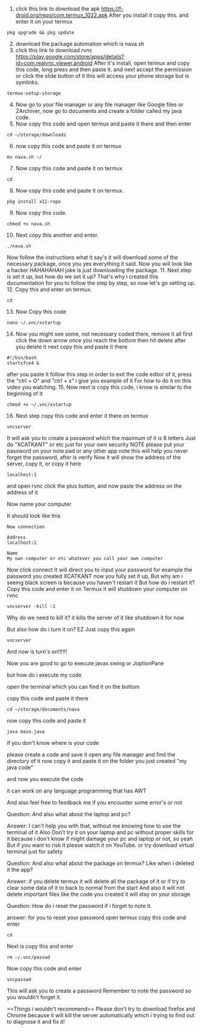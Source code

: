 1. click this link to download the apk
   https://f-droid.org/repo/com.termux_1022.apk
   After you install it copy this. and enter it on your termux
```
pkg upgrade && pkg update
```
2. download the package automation which is nava.sh
3. click this link to download rvnc
   https://play.google.com/store/apps/details?id=com.realvnc.viewer.android
   After it's install, open termux and copy this code, long press and then paste it. and next accept the permission or click the slide button of it this will access your phone storage but is symlinks.
```
termux-setup-storage
```
4. Now go to your file manager or any file manager like Google files or ZArchiver,
   now go to documents and create a folder called my java code.
5. Now copy this code and open termux and paste it there and then enter
```
cd ~/storage/downloads
```
6.  now copy this code and paste it on termux
```
mv nava.sh ~/
```
7. Now copy this code and paste it on termux 
```
cd
```
8. Now copy this code and paste it on termux.
 ```
 pkg install x11-repo
 ```
9. Now copy this code.
```
chmod +x nava.sh
```
10. Next copy this another and enter.
```
./nava.sh
```
Now follow the instructions what it say's
it will download some of the necessary package, once you yes everything it said. 
Now you will look like a hacker HAHAHAHAH joke is just downloading the package.
11. Next step is set it up, but how do we set it up? That's why i created this documentation for you to follow the step by step, so now let's go setting up.
12. Copy this and enter on termux.
 ```
 cd
 ```
13. Now Copy this code
```
nano ~/.vnc/xstartup
```
14. Now you might see some, not necessary coded there, remove it all first click the down arrow once you reach the bottom then hit delete after you delete it next copy this and paste it there
```
#!/bin/bash
startxfce4 &
```
after you paste it follow this step in order to exit the code editor of it, press the "ctrl + O" and "ctrl + x" i give you example of it
For how to do it on this video you watching.
15. Now next is copy this code, i know is similar to the beginning of it
```
chmod +x ~/.vnc/xstartup
```
16. Next step copy this code and enter it there on termux 
```
vncserver
```
It will ask you to create a password which the maximum of it is 8 letters 
Just do "XCATKANT" or etc just for your own security NOTE please put your password on your note pad or any other app note this will help you never forget the password, after is verify
Now it will show the address of the server, copy it, or copy it here 
```
localhost:1
```
and open rvnc click the plus button, and now paste the address on the address of it 

Now name your computer 

It should look like this
```
New connection

Address
localhost:1

Name
My own computer or etc whatever you call your own computer 
```

Now click connect
It will direct you to input your password
for example the password you created
XCATKANT now you fully set it up,
But why am i seeing black screen is because you haven't restart it
But how do i restart it?
Copy this code and enter it on Termux it will shutdown your computer on rvnc
```
vncserver -kill :1
```
Why do we need to kill it?
it kills the server of it like shutdown it for now

But also how do i turn it on?
EZ 
Just copy this again 
```
vncserver
```
And now is turn's on!!!!!!

Now you are 
good to go to execute javax.swing or JoptionPane

but how do i execute my code

open the terminal which you can find it on the bottom

copy this code and paste it there
```
cd ~/storage/documents/nava
```

now copy this code and paste it
```
java main.java
```

if you don't know where is your code

please create a code and save it
open any file manager 
and find the directory of it
now copy it and paste it on the folder you just created "my java code"

and now you execute the code 


it can work on any language programming that has AWT

And also feel free to feedback me if you encounter some error's or not

Question:
And also what about the laptop and pc?

Answer:
I can't help you with that, without me knowing how to use the terminal of it
Also Don't try it on your laptop and pc without proper skills for it because i don't know if might damage your pc and laptop or not, so yeah
But if you want to risk it please watch it on YouTube. or try download virtual terminal just for safety

Question:
And also what about the package on termux? Like when i deleted it the app?

Answer: if you delete termux it will delete all the package of it or if try to clear some data of it to back to normal from the start
And also it will not delete important files like the code you created it will stay on your storage

Question:
How do i reset the password if i forget to note it.

answer:
for you to reset your password
open termux
copy this code and enter
```
cd
```
Next is copy this and enter 
```
rm ~/.vnc/passwd
```
Now copy this code and enter
```
vncpasswd
```
This will ask you to create a password 
Remember to note the password so you wouldn't forget it.

==Things i wouldn't recommend==
Please don't try to download firefox and Chrome because it will kill the server automatically which i trying to find out to diagnose it and fix it!
